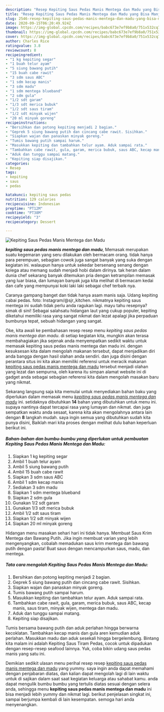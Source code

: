 ```yaml
---
description: "Resep Kepiting Saus Pedas Manis Mentega dan Madu yang Bisa Manjain Lidah"
title: "Resep Kepiting Saus Pedas Manis Mentega dan Madu yang Bisa Manjain Lidah"
slug: 2546-resep-kepiting-saus-pedas-manis-mentega-dan-madu-yang-bisa-manjain-lidah
date: 2020-09-15T06:20:49.924Z
image: https://img-global.cpcdn.com/recipes/babc673e7ef9b8a0/751x532cq70/kepiting-saus-pedas-manis-mentega-dan-madu-foto-resep-utama.jpg
thumbnail: https://img-global.cpcdn.com/recipes/babc673e7ef9b8a0/751x532cq70/kepiting-saus-pedas-manis-mentega-dan-madu-foto-resep-utama.jpg
cover: https://img-global.cpcdn.com/recipes/babc673e7ef9b8a0/751x532cq70/kepiting-saus-pedas-manis-mentega-dan-madu-foto-resep-utama.jpg
author: Charles Rice
ratingvalue: 3.8
reviewcount: 8
recipeingredient:
- "1 kg kepiting segar"
- "1 buah telur ayam"
- "5 siung bawang putih"
- "15 buah cabe rawit"
- "3 sdm saus ABC"
- "1 sdm kecap manis"
- "3 sdm madu"
- "1 sdm mentega blueband"
- "2 sdm gula"
- "1/2 sdt garam"
- "1/3 sdt merica bubuk"
- "1/2 sdt saus tiram"
- "1/2 sdt minyak wijen"
- "20 ml minyak goreng"
recipeinstructions:
- "Bersihkan dan potong kepiting menjadi 2 bagian."
- "Geprek 5 siung bawang putih dan cincang cabe rawit. Sisihkan."
- "Siapkan wajan dan panaskan minyak goreng."
- "Tumis bawang putih sampai harum."
- "Masukkan kepiting dan tambahkan telur ayam. Aduk sampai rata."
- "Tambahkan cabe rawit, gula, garam, merica bubuk, saus ABC, kecap manis, saus tiram, minyak wijen, mentega dan madu."
- "Aduk dan tunggu sampai matang."
- "Kepiting siap disajikan."
categories:
- Resep
tags:
- kepiting
- saus
- pedas

katakunci: kepiting saus pedas 
nutrition: 129 calories
recipecuisine: Indonesian
preptime: "PT12M"
cooktime: "PT38M"
recipeyield: "3"
recipecategory: Dessert

---
```



![Kepiting Saus Pedas Manis Mentega dan Madu](https://img-global.cpcdn.com/recipes/babc673e7ef9b8a0/751x532cq70/kepiting-saus-pedas-manis-mentega-dan-madu-foto-resep-utama.jpg)

<b><i>kepiting saus pedas manis mentega dan madu</i></b>, Memasak merupakan suatu kegemaran yang seru dilakukan oleh bermacam orang. tidak hanya para perempuan, sebagian cowok juga sangat banyak yang suka dengan kegiatan ini. walaupun hanya untuk sekedar bersenang senang dengan kolega atau memang sudah menjadi hobi dalam dirinya. tak heran dalam dunia chef sekarang banyak ditemukan pria dengan ketrampilan memasak yang luar biasa, dan lumayan banyak juga kita melihat di bermacam kedai dan cafe yang mempunyai koki laki laki sebagai chef terbaik nya.

Caranya gampang banget dan tidak hanya asam manis saja. Udang kepiting cabai pedas. foto: Instagram/@sjr_kitchen. nikmatnya kepiting saus mentega ini sudah tidak perlu anda ragukan lagi. mayu tahu resepnya? simak di sini! Sebagai salahsatu hidangan laut yang cukup populer, kepiting diketahui memiliki rasa yang sangat nikmat dan lezat apalagi jika perpaduan bumbunya tepat, sebuah hidangan yang sangat.

Oke, kita awali ke pembahasan resep resep menu <i>kepiting saus pedas manis mentega dan madu</i>. di setiap kegiatan kita, mungkin akan terasa membahagiakan jika sejenak anda menyempatkan sedikit waktu untuk memasak kepiting saus pedas manis mentega dan madu ini. dengan kesuksesan kita dalam mengolah makanan tersebut, dapat menjadikan diri anda bangga dengan hasil olahan anda sendiri. dan juga disini dengan perantara situs ini kita akan memiliki referensi untuk meracik makanan <u>kepiting saus pedas manis mentega dan madu</u> tersebut menjadi olahan yang lezat dan sempurna, oleh karena itu simpan alamat website ini di gadget anda sebagai sebagian referensi kita dalam mengolah masakan baru yang nikmat.


Sekarang langsung saja kita memulai untuk menyediakan bahan baku yang diperlukan dalam memasak menu <u><i>kepiting saus pedas manis mentega dan madu</i></u> ini. setidaknya dibutuhkan <b>14</b> bahan yang dibutuhkan untuk menu ini. supaya nantinya dapat tercapai rasa yang lumayan dan nikmat. dan juga sempatkan waktu anda sesaat, karena kita akan mengolahnya antara lain dengan <b>8</b> langkah mudah. saya ingin semua yang dibutuhkan sudah kita punya disini, Baiklah mari kita proses dengan melihat dulu bahan keperluan berikut ini.

<!--inarticleads1-->

##### Bahan-bahan dan bumbu-bumbu yang diperlukan untuk pembuatan Kepiting Saus Pedas Manis Mentega dan Madu:

1. Siapkan 1 kg kepiting segar
1. Ambil 1 buah telur ayam
1. Ambil 5 siung bawang putih
1. Ambil 15 buah cabe rawit
1. Siapkan 3 sdm saus ABC
1. Ambil 1 sdm kecap manis
1. Sediakan 3 sdm madu
1. Siapkan 1 sdm mentega blueband
1. Siapkan 2 sdm gula
1. Gunakan 1/2 sdt garam
1. Gunakan 1/3 sdt merica bubuk
1. Ambil 1/2 sdt saus tiram
1. Siapkan 1/2 sdt minyak wijen
1. Siapkan 20 ml minyak goreng


Hidangan menu masakan sehari hari ini tidak hanya. Membuat Saus Krim Mentega dan Bawang Putih. Jika ingin membuat varian yang lebih mengenyangkan, cobalah memadukan saus krim mentega dan bawang putih dengan pasta! Buat saus dengan mencampurkan saus, madu, dan mentega. 

<!--inarticleads2-->

##### Tata cara mengolah Kepiting Saus Pedas Manis Mentega dan Madu:

1. Bersihkan dan potong kepiting menjadi 2 bagian.
1. Geprek 5 siung bawang putih dan cincang cabe rawit. Sisihkan.
1. Siapkan wajan dan panaskan minyak goreng.
1. Tumis bawang putih sampai harum.
1. Masukkan kepiting dan tambahkan telur ayam. Aduk sampai rata.
1. Tambahkan cabe rawit, gula, garam, merica bubuk, saus ABC, kecap manis, saus tiram, minyak wijen, mentega dan madu.
1. Aduk dan tunggu sampai matang.
1. Kepiting siap disajikan.


Tumis bersama bawang putih dan aduk perlahan hingga berwarna kecoklatan. Tambahkan kecap manis dan gula aren kemudian aduk perlahan. Masukkan madu dan aduk sesekali hingga bergelembung. Bintang kita malam ini adalah Kepiting Saus Tiram Pedas, cocok untuk dipadukan dengan resep-resep seafood lainnya. Yuk, coba bikin udang saus pedas manis yang satu ini. 

Demikian sedikit ulasan menu perihal resep resep <u>kepiting saus pedas manis mentega dan madu</u> yang yummy. saya ingin anda dapat memahami dengan penjabaran diatas, dan kalian dapat mengolah lagi di lain waktu untuk di sajikan dalam saat saat kegiatan keluarga atau sahabat kamu. anda dapat mengulik bumbu bumbu yang tertulis diatas sesuai dengan selera anda, sehingga menu <b>kepiting saus pedas manis mentega dan madu</b> ini bisa menjadi lebih yummy dan nikmat lagi. berikut penjelasan singkat ini, sampai berjumpa kembali di lain kesempatan. semoga hari anda menyenangkan.
